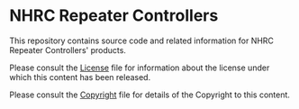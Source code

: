 # NHRC Repeater Controllers 

This repository contains source code and related information for 
NHRC Repeater Controllers' products.

Please consult the [License](0_license.md) file for information about the license
under which this content has been released.

Please consult the [Copyright](0_copyright.md) file for details of the 
Copyright to this content.
